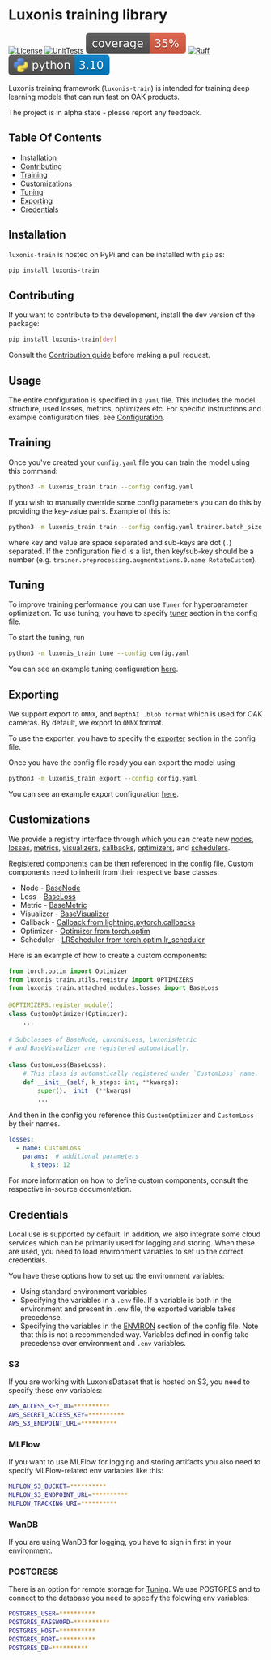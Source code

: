 # Luxonis training library

[![License](https://img.shields.io/badge/License-Apache_2.0-blue.svg)](https://opensource.org/licenses/Apache-2.0)
![UnitTests](https://github.com/luxonis/models/actions/workflows/unittests.yaml/badge.svg)
![Coverage](media/coverage_badge.svg)
[![Ruff](https://img.shields.io/endpoint?url=https://raw.githubusercontent.com/astral-sh/ruff/main/assets/badge/v2.json)](https://github.com/astral-sh/ruff)
![PyBadge](media/pybadge.svg)

Luxonis training framework (`luxonis-train`) is intended for training deep learning models that can run fast on OAK products.

The project is in alpha state - please report any feedback.

## Table Of Contents

- [Installation](#installation)
- [Contributing](#contributing)
- [Training](#training)
- [Customizations](#customizations)
- [Tuning](#tuning)
- [Exporting](#exporting)
- [Credentials](#credentials)

## Installation

`luxonis-train` is hosted on PyPi and can be installed with `pip` as:

```bash
pip install luxonis-train
```

## Contributing

If you want to contribute to the development, install the dev version of the package:

```bash
pip install luxonis-train[dev]
```

Consult the [Contribution guide](CONTRIBUTING.md) before making a pull request.

## Usage

The entire configuration is specified in a `yaml` file. This includes the model
structure, used losses, metrics, optimizers etc. For specific instructions and example
configuration files, see [Configuration](./configs/README.md).

## Training

Once you've created your `config.yaml` file you can train the model using this command:

```bash
python3 -m luxonis_train train --config config.yaml
```

If you wish to manually override some config parameters you can do this by providing the key-value pairs. Example of this is:

```bash
python3 -m luxonis_train train --config config.yaml trainer.batch_size 8 trainer.epochs 10
```

where key and value are space separated and sub-keys are dot (`.`) separated. If the configuration field is a list, then key/sub-key should be a number (e.g. `trainer.preprocessing.augmentations.0.name RotateCustom`).

## Tuning

To improve training performance you can use `Tuner` for hyperparameter optimization.
To use tuning, you have to specify [tuner](configs/README.md#tuner) section in the config file.

To start the tuning, run

```bash
python3 -m luxonis_train tune --config config.yaml
```

You can see an example tuning configuration [here](configs/example_tuning.yaml).

## Exporting

We support export to `ONNX`, and `DepthAI .blob format` which is used for OAK cameras. By default, we export to `ONNX` format.

To use the exporter, you have to specify the [exporter](configs/README.md#exporter) section in the config file.

Once you have the config file ready you can export the model using

```bash
python3 -m luxonis_train export --config config.yaml
```

You can see an example export configuration [here](configs/example_export.yaml).

## Customizations

We provide a registry interface through which you can create new [nodes](src/luxonis_train/nodes/README.md), [losses](src/luxonis_train/attached_modules/losses/README.md), [metrics](src/luxonis_train/attached_modules/metrics/README.md), [visualizers](src/luxonis_train/attached_modules/visualizers/README.md), [callbacks](src/luxonis_train/callbacks/README.md), [optimizers](configs/README.md#optimizer), and [schedulers](configs/README.md#scheduler).

Registered components can be then referenced in the config file. Custom components need to inherit from their respective base classes:

- Node - [BaseNode](src/luxonis_train/models/nodes/base_node.py)
- Loss - [BaseLoss](src/luxonis_train/attached_modules/losses/base_loss.py)
- Metric - [BaseMetric](src/luxonis_train/attached_modules/metrics/base_metric.py)
- Visualizer - [BaseVisualizer](src/luxonis_train/attached_modules/visualizers/base_visualizer.py)
- Callback - [Callback from lightning.pytorch.callbacks](lightning.pytorch.callbacks)
- Optimizer - [Optimizer from torch.optim](https://pytorch.org/docs/stable/optim.html#torch.optim.Optimizer)
- Scheduler - [LRScheduler from torch.optim.lr_scheduler](https://pytorch.org/docs/stable/optim.html#how-to-adjust-learning-rate)

Here is an example of how to create a custom components:

```python
from torch.optim import Optimizer
from luxonis_train.utils.registry import OPTIMIZERS
from luxonis_train.attached_modules.losses import BaseLoss

@OPTIMIZERS.register_module()
class CustomOptimizer(Optimizer):
    ...

# Subclasses of BaseNode, LuxonisLoss, LuxonisMetric
# and BaseVisualizer are registered automatically.

class CustomLoss(BaseLoss):
    # This class is automatically registered under `CustomLoss` name.
    def __init__(self, k_steps: int, **kwargs):
        super().__init__(**kwargs)
        ...
```

And then in the config you reference this `CustomOptimizer` and `CustomLoss` by their names.

```yaml
losses:
  - name: CustomLoss
    params:  # additional parameters
      k_steps: 12

```

For more information on how to define custom components, consult the respective in-source documentation.

## Credentials

Local use is supported by default. In addition, we also integrate some cloud services which can be primarily used for logging and storing. When these are used, you need to load environment variables to set up the correct credentials.

You have these options how to set up the environment variables:

- Using standard environment variables
- Specifying the variables in a `.env` file. If a variable is both in the environment and present in `.env` file, the exported variable takes precedense.
- Specifying the variables in the [ENVIRON](configs/README.md#environ) section of the config file. Note that this is not a recommended way. Variables defined in config take precedense over environment and `.env` variables.

### S3

If you are working with LuxonisDataset that is hosted on S3, you need to specify these env variables:

```bash
AWS_ACCESS_KEY_ID=**********
AWS_SECRET_ACCESS_KEY=**********
AWS_S3_ENDPOINT_URL=**********
```

### MLFlow

If you want to use MLFlow for logging and storing artifacts you also need to specify MLFlow-related env variables like this:

```bash
MLFLOW_S3_BUCKET=**********
MLFLOW_S3_ENDPOINT_URL=**********
MLFLOW_TRACKING_URI=**********
```

### WanDB

If you are using WanDB for logging, you have to sign in first in your environment.

### POSTGRESS

There is an option for remote storage for [Tuning](#tuning). We use POSTGRES and to connect to the database you need to specify the folowing env variables:

```bash
POSTGRES_USER=**********
POSTGRES_PASSWORD=**********
POSTGRES_HOST=**********
POSTGRES_PORT=**********
POSTGRES_DB=**********
```
